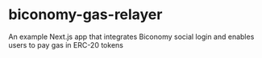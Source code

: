 # biconomy-gas-relayer
An example Next.js app that integrates Biconomy social login and enables users to pay gas in ERC-20 tokens
